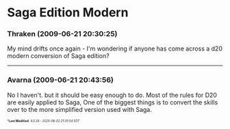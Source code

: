 # Saga Edition Modern

### **Thraken** (2009-06-21 20:30:25)

My mind drifts once again - I'm wondering if anyone has come across a d20 modern conversion of Saga edition?

---

### **Avarna** (2009-06-21 20:43:56)

No I haven't. but it should be easy enough to do. Most of the rules for D20 are easily applied to Saga, One of the biggest things is to convert the skills over to the more simplified version used with Saga.



<span style="font-size: 0.5em;">***Last Modified**: 4.0.28 - *2025-06-02 21:35:54 EDT*</span>